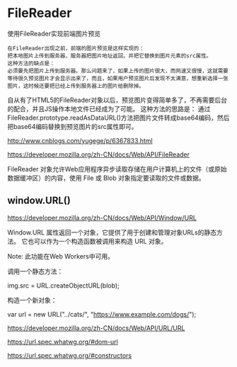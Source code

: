 # FileReader



使用FileReader实现前端图片预览

    在FileReader出现之前，前端的图片预览是这样实现的：
    把本地图片上传到服务器，服务器把图片地址返回，并把它替换到图片元素的src属性。
    这种方法的缺点是：
    必须要先把图片上传到服务器。那么问题来了，如果上传的图片很大，而网速又很慢，这就需要等待很久预览图片才会显示出来了，而且，如果用户预览图片后发现不太满意，想重新选择一张图片，这时候还要把已经上传到服务器上的图片给删除掉。

自从有了HTML5的FileReader对象以后，预览图片变得简单多了，不再需要后台的配合，并且JS操作本地文件已经成为了可能。
这种方法的思路是：
    通过FileReader.prototype.readAsDataURL()方法把图片文件转成base64编码，然后把base64编码替换到预览图片的src属性即可。



http://www.cnblogs.com/yugege/p/6367833.html


https://developer.mozilla.org/zh-CN/docs/Web/API/FileReader

FileReader 对象允许Web应用程序异步读取存储在用户计算机上的文件（或原始数据缓冲区）的内容，使用 File 或 Blob 对象指定要读取的文件或数据。








































## window.URL()


https://developer.mozilla.org/zh-CN/docs/Web/API/Window/URL


Window.URL 属性返回一个对象，它提供了用于创建和管理对象URLs的静态方法。
它也可以作为一个构造函数被调用来构造 URL 对象。


Note: 此功能在Web Workers中可用。


调用一个静态方法：

img.src = URL.createObjectURL(blob);

构造一个新对象：

var url = new URL("../cats/", "https://www.example.com/dogs/");




https://developer.mozilla.org/zh-CN/docs/Web/API/URL/URL




https://url.spec.whatwg.org/#dom-url

https://url.spec.whatwg.org/#constructors



